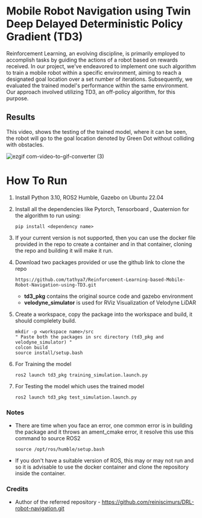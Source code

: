 # Mobile Robot Navigation using Twin Deep Delayed Deterministic Policy Gradient (TD3)

Reinforcement Learning, an evolving discipline, is primarily employed to accomplish tasks by guiding the actions of a robot based on rewards received. In our project, we've endeavored to implement one such algorithm to train a mobile robot within a specific environment, aiming to reach a designated goal location over a set number of iterations. Subsequently, we evaluated the trained model's performance within the same environment. Our approach involved utilizing TD3, an off-policy algorithm, for this purpose.

## Results

This video, shows the testing of the trained model, where it can be seen, the robot will go to the goal location denoted by Green Dot without colliding with obstacles.

![ezgif com-video-to-gif-converter (3)](https://github.com/tathya7/Reinforcement-Learning-based-Mobile-Robot-Navigation/assets/105652825/f9f4656e-c134-4c5c-ad87-14aeedfc152e)



# How To Run

1. Install Python 3.10, ROS2 Humble, Gazebo on Ubuntu 22.04

2. Install all the dependencies like Pytorch, Tensorboard , Quaternion for the algorithm to run using:

    ```
    pip install <dependency name>
    ```

3. If your current version is not supported, then you can use the docker file provided in the repo to create a container and in that container, cloning the repo and building it will make it run.

2. Download two packages provided or use the github link to clone the repo    
    ```
    https://github.com/tathya7/Reinforcement-Learning-based-Mobile-Robot-Navigation-using-TD3.git
    ```
    - **td3_pkg** contains the original source code and gazebo environment
    - **velodyne_simulator** is used for RViz Visualization of Velodyne LiDAR

3. Create a workspace, copy the package into the workspace and build, it should complelety build.

    ```
    mkdir -p <workspace name>/src
    " Paste both the packages in src directory (td3_pkg and velodyne_simulator) "
    colcon build
    source install/setup.bash
    ```

4. For Training the model
    ```
    ros2 launch td3_pkg training_simulation.launch.py
    ```

5. For Testing the model which uses the trained model 
    ```
    ros2 launch td3_pkg test_simulation.launch.py
    ```

### Notes

- There are time when you face an error, one common error is in building the package and it throws an ament_cmake error, it resolve this use this command to source ROS2

    ```
    source /opt/ros/humble/setup.bash
    ```

- If you don't have a suitable version of ROS, this may or may not run and so it is advisable to use the docker container and clone the repository inside the container.


### Credits

- Author of the referred repository - https://github.com/reiniscimurs/DRL-robot-navigation.git 

